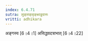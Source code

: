 ```yaml
---
index: 6.4.71
sutra: लुङ्लङ्लृङ्क्ष्वडुदात्तः
vritti: adhikara
---
```


 अङ्गस्य [6।4।1]  असिद्धवदत्राभात् [6।4।22] 